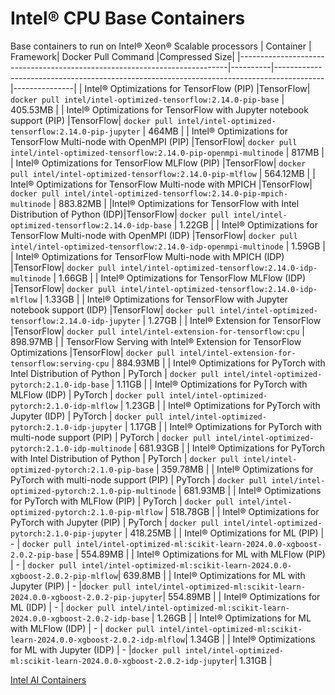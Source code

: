 # Intel® CPU Base Containers
Base containers to run on Intel® Xeon® Scalable processors
|                                 Container                                 | Framework|                                    Docker Pull Command                                   |Compressed Size|
|---------------------------------------------------------------------------|----------|------------------------------------------------------------------------------------------|---------------|
|                 Intel® Optimizations for TensorFlow (PIP)                 |TensorFlow|            ```docker pull intel/intel-optimized-tensorflow:2.14.0-pip-base```            |    405.53MB   |
|  Intel® Optimizations for TensorFlow with Jupyter  notebook support (PIP) |TensorFlow|           ```docker pull intel/intel-optimized-tensorflow:2.14.0-pip-jupyter```          |     464MB     |
|     Intel® Optimizations for TensorFlow Multi-node with OpenMPI (PIP)     |TensorFlow|      ```docker pull intel/intel-optimized-tensorflow:2.14.0-pip-openmpi-multinode```     |     817MB     |
|              Intel® Optimizations for TensorFlow MLFlow (PIP)             |TensorFlow|           ```docker pull intel/intel-optimized-tensorflow:2.14.0-pip-mlflow```           |    564.12MB   |
|         Intel® Optimizations for TensorFlow Multi-node with MPICH         |TensorFlow|       ```docker pull intel/intel-optimized-tensorflow:2.14.0-pip-mpich-multinode```      |    883.82MB   |
|Intel® Optimizations for TensorFlow with Intel Distribution of Python (IDP)|TensorFlow|            ```docker pull intel/intel-optimized-tensorflow:2.14.0-idp-base```            |     1.22GB    |
|     Intel® Optimizations for TensorFlow Multi-node with OpenMPI (IDP)     |TensorFlow|      ```docker pull intel/intel-optimized-tensorflow:2.14.0-idp-openmpi-multinode```     |     1.59GB    |
|      Intel® Optimizations for TensorFlow Multi-node with MPICH (IDP)      |TensorFlow|          ```docker pull intel/intel-optimized-tensorflow:2.14.0-idp-multinode```         |     1.66GB    |
|              Intel® Optimizations for TensorFlow MLFlow (IDP)             |TensorFlow|           ```docker pull intel/intel-optimized-tensorflow:2.14.0-idp-mlflow```           |     1.33GB    |
|  Intel® Optimizations for TensorFlow with Jupyter notebook support (IDP)  |TensorFlow|           ```docker pull intel/intel-optimized-tensorflow:2.14.0-idp-jupyter```          |     1.27GB    |
|                      Intel® Extension for TensorFlow                      |TensorFlow|                ```docker pull intel/intel-extension-for-tensorflow:cpu```                |    898.97MB   |
|   TensorFlow Serving with Intel® Extension for TensorFlow Optimizations   |TensorFlow|            ```docker pull intel/intel-extension-for-tensorflow:serving-cpu```            |    884.93MB   |
|     Intel® Optimizations for PyTorch with Intel Distribution of Python    |  PyTorch |              ```docker pull intel/intel-optimized-pytorch:2.1.0-idp-base```              |     1.11GB    |
|             Intel® Optimizations for PyTorch with MLFlow (IDP)            |  PyTorch |             ```docker pull intel/intel-optimized-pytorch:2.1.0-idp-mlflow```             |     1.23GB    |
|            Intel® Optimizations for PyTorch with Jupyter (IDP)            |  PyTorch |             ```docker pull intel/intel-optimized-pytorch:2.1.0-idp-jupyter```            |     1.17GB    |
|       Intel® Optimizations for PyTorch with multi-node support (PIP)      |  PyTorch |            ```docker pull intel/intel-optimized-pytorch:2.1.0-idp-multinode```           |    681.93GB   |
|     Intel® Optimizations for PyTorch with Intel Distribution of Python    |  PyTorch |              ```docker pull intel/intel-optimized-pytorch:2.1.0-pip-base```              |    359.78MB   |
|       Intel® Optimizations for PyTorch with multi-node support (PIP)      |  PyTorch |            ```docker pull intel/intel-optimized-pytorch:2.1.0-pip-multinode```           |    681.93MB   |
|             Intel® Optimizations for PyTorch with MLFlow (PIP)            |  PyTorch |             ```docker pull intel/intel-optimized-pytorch:2.1.0-pip-mlflow```             |    518.78GB   |
|            Intel® Optimizations for PyTorch with Jupyter (PIP)            |  PyTorch |             ```docker pull intel/intel-optimized-pytorch:2.1.0-pip-jupyter```            |    418.25MB   |
|                     Intel® Optimizations for ML (PIP)                     |     -    |  ```docker pull intel/intel-optimized-ml:scikit-learn-2024.0.0-xgboost-2.0.2-pip-base``` |    554.89MB   |
|               Intel® Optimizations for ML with MLFlow (PIP)               |     -    | ```docker pull intel/intel-optimized-ml:scikit-learn-2024.0.0-xgboost-2.0.2-pip-mlflow```|    639.8MB    |
|               Intel® Optimizations for ML with Jupyter (PIP)              |     -    |```docker pull intel/intel-optimized-ml:scikit-learn-2024.0.0-xgboost-2.0.2-pip-jupyter```|    554.89MB   |
|                     Intel® Optimizations for ML (IDP)                     |     -    |  ```docker pull intel/intel-optimized-ml:scikit-learn-2024.0.0-xgboost-2.0.2-idp-base``` |     1.26GB    |
|               Intel® Optimizations for ML with MLFlow (IDP)               |     -    | ```docker pull intel/intel-optimized-ml:scikit-learn-2024.0.0-xgboost-2.0.2-idp-mlflow```|     1.34GB    |
|               Intel® Optimizations for ML with Jupyter (IDP)              |     -    |```docker pull intel/intel-optimized-ml:scikit-learn-2024.0.0-xgboost-2.0.2-idp-jupyter```|     1.31GB    |

[Intel AI Containers](README.md)
